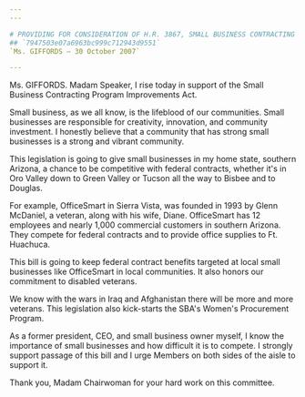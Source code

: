```yaml
---
---

# PROVIDING FOR CONSIDERATION OF H.R. 3867, SMALL BUSINESS CONTRACTING  PROGRAM IMPROVEMENTS ACT
## `7947503e07a6963bc999c712943d9551`
`Ms. GIFFORDS — 30 October 2007`

---
```



Ms. GIFFORDS. Madam Speaker, I rise today in support of the Small 
Business Contracting Program Improvements Act.

Small business, as we all know, is the lifeblood of our communities. 
Small businesses are responsible for creativity, innovation, and 
community investment. I honestly believe that a community that has 
strong small businesses is a strong and vibrant community.

This legislation is going to give small businesses in my home state, 
southern Arizona, a chance to be competitive with federal contracts, 
whether it's in Oro Valley down to Green Valley or Tucson all the way 
to Bisbee and to Douglas.

For example, OfficeSmart in Sierra Vista, was founded in 1993 by 
Glenn McDaniel, a veteran, along with his wife, Diane. OfficeSmart has 
12 employees and nearly 1,000 commercial customers in southern Arizona. 
They compete for federal contracts and to provide office supplies to 
Ft. Huachuca.

This bill is going to keep federal contract benefits targeted at 
local small businesses like OfficeSmart in local communities. It also 
honors our commitment to disabled veterans.

We know with the wars in Iraq and Afghanistan there will be more and 
more veterans. This legislation also kick-starts the SBA's Women's 
Procurement Program.

As a former president, CEO, and small business owner myself, I know 
the importance of small businesses and how difficult it is to compete. 
I strongly support passage of this bill and I urge Members on both 
sides of the aisle to support it.

Thank you, Madam Chairwoman for your hard work on this committee.